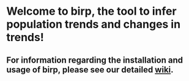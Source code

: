 # Welcome to birp, the tool to infer population trends and changes in trends!

## For information regarding the installation and usage of birp, please see our detailed [wiki](https://bitbucket.org/wegmannlab/birp_cpp/wiki/).
